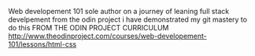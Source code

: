 Web developement 101
sole author on a journey of leaning full stack develpement from  the odin project
i have demonstrated my git mastery to do this
FROM THE ODIN PROJECT CURRICULUM http://www.theodinproject.com/courses/web-developement-101/lessons/html-css
